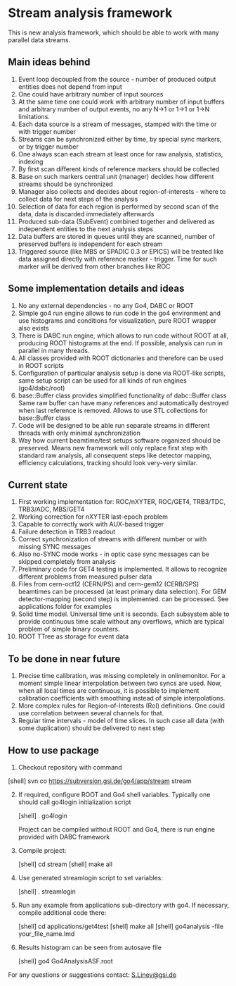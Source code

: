 # Stream analysis framework

This is new analysis framework, which should be able to work with many
parallel data streams.

## Main ideas behind

1. Event loop decoupled from the source - number of produced output entities 
    does not depend from input
2. One could have arbitrary number of input sources 
3. At the same time one could work with arbitrary number of input buffers and
    arbitrary number of output events, no any N->1 or 1->1 or 1->N limitations.
4. Each data source is a stream of messages, stamped with the time or with trigger number
5. Streams can be synchronized either by time, by special sync markers, or by trigger number
6. One always scan each stream at least once for raw analysis, statistics, indexing
7. By first scan different kinds of reference markers should be collected
8. Base on such markers central unit (manager) decides how different streams 
    should be synchronized
9. Manager also collects and decides about region-of-interests - 
    where to collect data for next steps of the analysis
10. Selection of data for each region is performed by second scan of the data,
    data is discarded immediately afterwards 
11. Produced sub-data (SubEvent) combined together and delivered as independent 
    entities to the next analysis steps
12. Data buffers are stored in queues until they are scanned, 
    number of preserved buffers is independent for each stream
13. Triggered source (like MBS or SPADIC 0.3 or EPICS) will be treated
    like data assigned directly with reference marker - trigger.
    Time for such marker will be derived from other branches like ROC


## Some implementation details and ideas

1. No any external dependencies - no any Go4, DABC or ROOT
2. Simple go4 run engine allows to run code in the go4 environment and
   use histograms and conditions for visualization, pure ROOT wrapper also exists
3. There is DABC run engine, which allows to run code without ROOT at all,
   producing ROOT histograms at the end. If possible, analysis can run in
   parallel in many threads.
4. All classes provided with ROOT dictionaries and therefore can be used in ROOT scripts
5. Configuration of particular analysis setup is done via ROOT-like scripts, 
   same setup script can be used for all kinds of run engines (go4/dabc/root)
6. base::Buffer class provides simplified functionality of dabc::Buffer class
   Same raw buffer can have many references and automatically destroyed when
   last reference is removed. Allows to use STL collections for base::Buffer class
7. Code will be designed to be able run separate streams in different threads 
   with only minimal synchronization
8. Way how current beamtime/test setups software organized should be preserved.
   Means new framework will only replace first step with standard raw analysis,
   all consequent steps like detector mapping, efficiency calculations, tracking
   should look very-very similar. 


## Current state
1. First working implementation for: 
   ROC/nXYTER, ROC/GET4, TRB3/TDC, TRB3/ADC, MBS/GET4
2. Working correction for nXYTER last-epoch problem
3. Capable to correctly work with AUX-based trigger
4. Failure detection in TRB3 readout
5. Correct synchronization of streams with different number
   or with missing SYNC messages
6. Also no-SYNC mode works - in optic case sync messages can be 
   skipped completely from analysis     
7. Preliminary code for GET4 testing is implemented.
   It allows to recognize different problems from measured pulser data  
8. Files from cern-oct12 (CERN/PS) and cern-gem12 (CERB/SPS) 
   beamtimes can be processed (at least primary data selection).
   For GEM detector-mapping (second step) is implemented.
   can be processed. See applications folder for examples
9. Solid time model. Universal time unit is seconds.
   Each subsystem able to provide continuous time scale without
   any overflows, which are typical problem of simple binary counters.
10. ROOT TTree as storage for event data


## To be done in near future
1. Precise time calibration, was missing completely in onlinemonitor.
   For a moment simple linear interpolation between two syncs are used.
   Now, when all local times are continuous, it is possible to implement
   calibration coefficients with smoothing instead of simple interpolations.  
2. More complex rules for Region-of-Interests (RoI) definitions.
   One could use correlation between several channels for that.
3. Regular time intervals - model of time slices. In such case
   all data (with some duplication) should be delivered to next step
 

## How to use package

1. Checkout repository with command

  [shell] svn co https://subversion.gsi.de/go4/app/stream stream
  
2. If required, configure ROOT and Go4 shell variables.
   Typically one should call go4login initialization script
   
   [shell] . go4login 
   
   Project can be compiled without ROOT and Go4, there is run engine
   provided with DABC framework
    
3. Compile project:

   [shell] cd stream
   [shell] make all
   
4. Use generated streamlogin script to set variables:

   [shell] . streamlogin

5. Run any example from applications sub-directory with go4.
   If necessary, compile additional code there:

   [shell] cd applications/get4test
   [shell] make all
   [shell] go4analysis -file your_file_name.lmd

6. Results histogram can be seen from autosave file

   [shell] go4 Go4AnalysisASF.root    
   

For any questions or suggestions contact:
S.Linev@gsi.de

